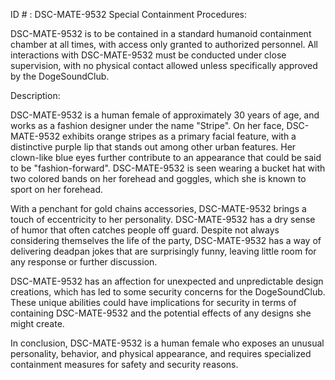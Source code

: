 ID # : DSC-MATE-9532
Special Containment Procedures:

DSC-MATE-9532 is to be contained in a standard humanoid containment chamber at all times, with access only granted to authorized personnel. All interactions with DSC-MATE-9532 must be conducted under close supervision, with no physical contact allowed unless specifically approved by the DogeSoundClub.

Description:

DSC-MATE-9532 is a human female of approximately 30 years of age, and works as a fashion designer under the name "Stripe". On her face, DSC-MATE-9532 exhibits orange stripes as a primary facial feature, with a distinctive purple lip that stands out among other urban features. Her clown-like blue eyes further contribute to an appearance that could be said to be "fashion-forward". DSC-MATE-9532 is seen wearing a bucket hat with two colored bands on her forehead and goggles, which she is known to sport on her forehead.

With a penchant for gold chains accessories, DSC-MATE-9532 brings a touch of eccentricity to her personality. DSC-MATE-9532 has a dry sense of humor that often catches people off guard. Despite not always considering themselves the life of the party, DSC-MATE-9532 has a way of delivering deadpan jokes that are surprisingly funny, leaving little room for any response or further discussion. 

DSC-MATE-9532 has an affection for unexpected and unpredictable design creations, which has led to some security concerns for the DogeSoundClub. These unique abilities could have implications for security in terms of containing DSC-MATE-9532 and the potential effects of any designs she might create. 

In conclusion, DSC-MATE-9532 is a human female who exposes an unusual personality, behavior, and physical appearance, and requires specialized containment measures for safety and security reasons.